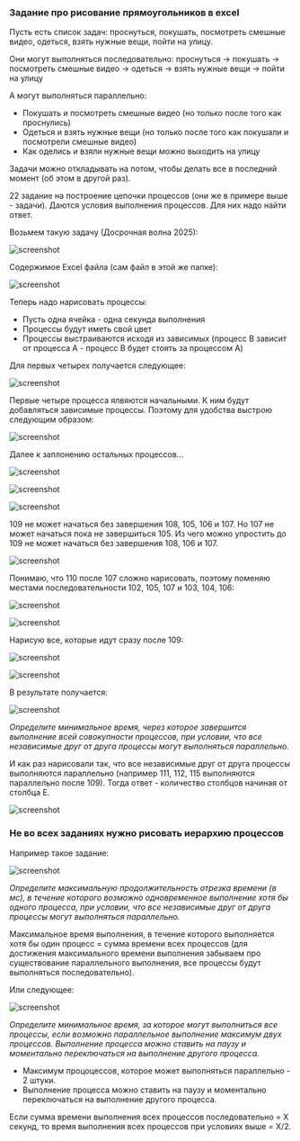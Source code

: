 ### Задание про рисование прямоугольников в excel

Пусть есть список задач: проснуться, покушать, посмотреть смешные видео, одеться, взять нужные вещи, пойти на улицу.

Они могут выполняться последовательно: проснуться -> покушать -> посмотреть смешные видео -> одеться -> взять нужные вещи -> пойти на улицу

А могут выполняться параллельно:
- Покушать и посмотреть смешные видео (но только после того как проснулись)
- Одеться и взять нужные вещи (но только после того как покушали и посмотрели смешные видео)
- Как оделись и взяли нужные вещи можно выходить на улицу

Задачи можно откладывать на потом, чтобы делать все в последний момент (об этом в другой раз).

22 задание на построение цепочки процессов (они же в примере выше - задачи).
Даются условия выполнения процессов. Для них надо найти ответ.

Возьмем такую задачу (Досрочная волна 2025):

![screenshot](1.png)

Содержимое Excel файла (сам файл в этой же папке):

![screenshot](2.png)

Теперь надо нарисовать процессы:
- Пусть одна ячейка - одна секунда выполнения
- Процессы будут иметь свой цвет
- Процессы выстраиваются исходя из зависимых (процесс B зависит от процесса A - процесс B будет стоять за процессом A)

Для первых четырех получается следующее:

![screenshot](3.png)

Первые четыре процесса ялвяются начальными. К ним будут добавляться зависимые процессы. Поэтому для удобства выстрою следующим образом:

![screenshot](4.png)

Далее к заплонению остальных процессов...

![screenshot](5.png)

![screenshot](6.png)

![screenshot](7.png)

109 не может начаться без завершения 108, 105, 106 и 107. Но 107 не может начаться пока не завершиться 105. Из чего можно упростить до 109 не может начаться без завершения 108, 106 и 107.

![screenshot](8.png)

Понимаю, что 110 после 107 сложно нарисовать, поэтому поменяю местами последовательности 102, 105, 107 и 103, 104, 106:

![screenshot](9.png)

![screenshot](10.png)

Нарисую все, которые идут сразу после 109:

![screenshot](11.png)

![screenshot](12.png)

В результате получается:

![screenshot](13.png)

*Определите минимальное время, через которое завершится выполнение всей совокупности процессов, при условии, что все независимые друг от друга процессы могут выполняться параллельно.*

И как раз нарисовали так, что все независимые друг от друга процессы выполняются параллельно (например 111, 112, 115 выполняются параллельно после 109). Тогда ответ - количество столбцов начиная от столбца E.

![screenshot](14.png)

### Не во всех заданиях нужно рисовать иерархию процессов
Например такое задание:

![screenshot](15.png)

*Определите максимальную продолжительность отрезка времени (в мс), в течение которого возможно одновременное выполнение хотя бы одного процесса, при условии, что все независимые друг от друга процессы могут выполняться параллельно.*

Максимальное время выполнения, в течение которого выполняется хотя бы один процесс = сумма времени всех процессов (для достижения максимального времени выполнения забываем про существование параллельного выполнения, все процессы будут выполняться последовательно).

Или следующее:

![screenshot](16.png)

*Определите минимальное время, за которое могут выполниться все процессы, если возможно параллельное выполнение максимум двух процессов. Выполнение процесса можно ставить на паузу и моментально переключаться на выполнение другого процесса.*

- Максимум процоцессов, которое может выполняться параллельно - 2 штуки.
- Выполнение процесса можно ставить на паузу и моментально переключаться на выполнение другого процесса.

Если сумма времени выполнения всех процессов последовательно = X секунд, то время выполнения всех процессов при условиях выше = X/2.
